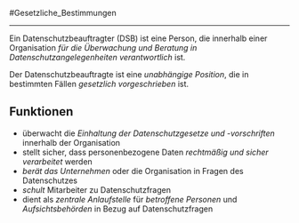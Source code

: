 #Gesetzliche_Bestimmungen
***
Ein Datenschutzbeauftragter (DSB) ist eine Person, die innerhalb einer Organisation *für die Überwachung und Beratung in Datenschutzangelegenheiten verantwortlich* ist.

Der Datenschutzbeauftragte ist eine *unabhängige Position*, die in bestimmten Fällen *gesetzlich vorgeschrieben* ist.

## Funktionen
- überwacht die *Einhaltung der Datenschutzgesetze und -vorschriften* innerhalb der Organisation
- stellt sicher, dass personenbezogene Daten *rechtmäßig und sicher verarbeitet* werden
- *berät das Unternehmen* oder die Organisation in Fragen des Datenschutzes
- *schult* Mitarbeiter zu Datenschutzfragen
- dient als *zentrale Anlaufstelle* für *betroffene Personen* und *Aufsichtsbehörden* in Bezug auf Datenschutzfragen